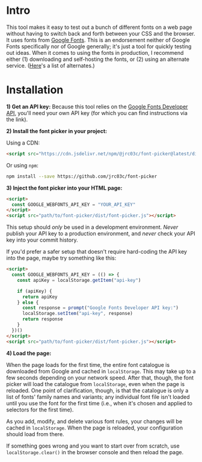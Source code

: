 # Intro

This tool makes it easy to test out a bunch of different fonts on a web page without having to switch back and forth between your CSS and the browser. It uses fonts from [Google Fonts](https://fonts.google.com/). This is an endorsement neither of Google Fonts specifically nor of Google generally; it's just a tool for quickly testing out ideas. When it comes to using the fonts in production, I recommend either (1) downloading and self-hosting the fonts, or (2) using an alternate service. ([Here](https://gitlab.com/raphaelbastide/libre-foundries)'s a list of alternates.)

# Installation

**1) Get an API key:** Because this tool relies on the [Google Fonts Developer API](https://developers.google.com/fonts/docs/developer_api), you'll need your own API key (for which you can find instructions via the link).

**2) Install the font picker in your project:**

Using a CDN:

```html
<script src="https://cdn.jsdelivr.net/npm/@jrc03c/font-picker@latest/dist/font-picker.js"></script>
```

Or using `npm`:

```bash
npm install --save https://github.com/jrc03c/font-picker
```

**3) Inject the font picker into your HTML page:**

```html
<script>
  const GOOGLE_WEBFONTS_API_KEY = "YOUR_API_KEY"
</script>
<script src="path/to/font-picker/dist/font-picker.js"></script>
```

This setup should _only_ be used in a development environment. _Never_ publish your API key to a production environment, and _never_ check your API key into your commit history.

If you'd prefer a safer setup that doesn't require hard-coding the API key into the page, maybe try something like this:

```html
<script>
  const GOOGLE_WEBFONTS_API_KEY = (() => {
    const apiKey = localStorage.getItem("api-key")

    if (apiKey) {
      return apiKey
    } else {
      const response = prompt("Google Fonts Developer API key:")
      localStorage.setItem("api-key", response)
      return response
    }
  })()
</script>
<script src="path/to/font-picker/dist/font-picker.js"></script>
```

**4) Load the page:**

When the page loads for the first time, the entire font catalogue is downloaded from Google and cached in `localStorage`. This may take up to a few seconds depending on your network speed. After that, though, the font picker will load the catalogue from `localStorage`, even when the page is reloaded. One point of clarification, though, is that the catalogue is only a list of fonts' family names and variants; any individual font file isn't loaded until you use the font for the first time (i.e., when it's chosen and applied to selectors for the first time).

As you add, modify, and delete various font rules, your changes will be cached in `localStorage`. When the page is reloaded, your configuration should load from there.

If something goes wrong and you want to start over from scratch, use `localStorage.clear()` in the browser console and then reload the page.
